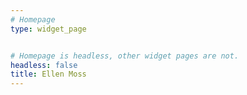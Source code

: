 ```yaml
---
# Homepage
type: widget_page


# Homepage is headless, other widget pages are not.
headless: false
title: Ellen Moss
---
```

